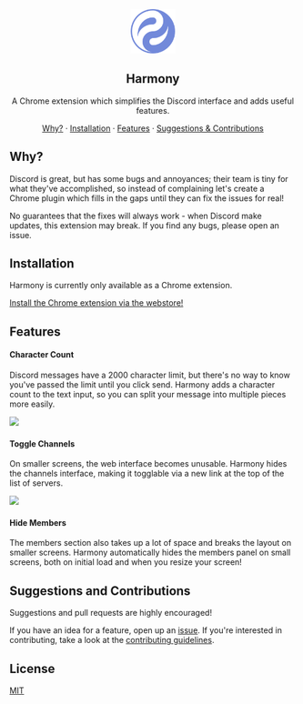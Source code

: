 <p align="center"><img src="./images/harmony.png" height="78" /></p>

<h2 align="center">Harmony</h2>

<p align="center">A Chrome extension which simplifies the Discord interface and adds useful features.</p>

<p align="center">
    <a href="#why">Why?</a>
    ·
    <a href="#installation">Installation</a>
    ·
    <a href="#features">Features</a>
    ·
    <a href="#suggestions-and-contributions">Suggestions & Contributions</a>
</p>

## Why?

Discord is great, but has some bugs and annoyances; their team is tiny for what they've accomplished, so instead of complaining let's create a Chrome plugin which fills in the gaps until they can fix the issues for real!

No guarantees that the fixes will always work - when Discord make updates, this extension may break. If you find any bugs, please open an issue.

## Installation

Harmony is currently only available as a Chrome extension.

[Install the Chrome extension via the webstore!](https://chrome.google.com/webstore/detail/harmony/jaaoemgmljmlgmpailnhdikgbpffhkkd)

## Features

#### Character Count

Discord messages have a 2000 character limit, but there's no way to know you've passed the limit until you click send. Harmony adds a character count to the text input, so you can split your message into multiple pieces more easily.

<img src="./images/character-count.png" width="517px" />

#### Toggle Channels

On smaller screens, the web interface becomes unusable. Harmony hides the channels interface, making it togglable via a new link at the top of the list of servers.

<img src="./images/toggle-channels.gif" width="515px" />

#### Hide Members

The members section also takes up a lot of space and breaks the layout on smaller screens. Harmony automatically hides the members panel on small screens, both on initial load and when you resize your screen!

## Suggestions and Contributions

Suggestions and pull requests are highly encouraged!

If you have an idea for a feature, open up an [issue](https://github.com/jtmcgrath/harmony/issues). If you're interested in contributing, take a look at the [contributing guidelines](./CONTRIBUTING.md).

## License

[MIT](./LICENSE)
